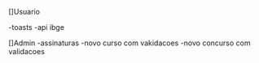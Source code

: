 

[]Usuario

-toasts
-api ibge

[]Admin
-assinaturas
-novo curso com vakidacoes
-novo concurso com validacoes
